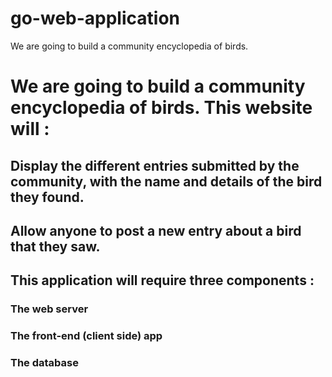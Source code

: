 # go-web-application
We are going to build a community encyclopedia of birds. 

# We are going to build a community encyclopedia of birds. This website will :

## Display the different entries submitted by the community, with the name and details of the bird they found.
## Allow anyone to post a new entry about a bird that they saw.

## This application will require three components :

### The web server
### The front-end (client side) app
### The database
